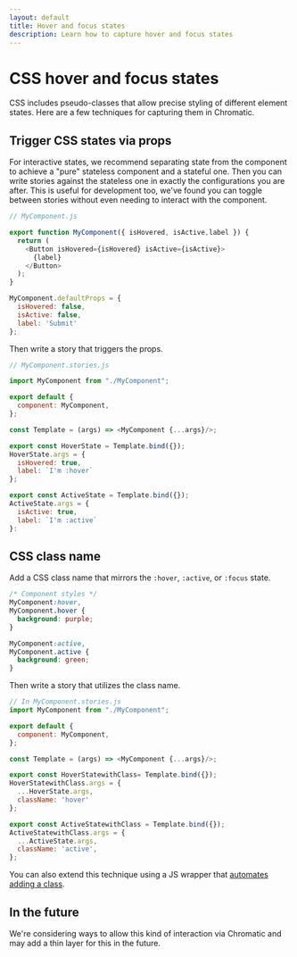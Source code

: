```yaml
---
layout: default
title: Hover and focus states
description: Learn how to capture hover and focus states
---
```


# CSS hover and focus states

CSS includes pseudo-classes that allow precise styling of different element states. Here are a few techniques for capturing them in Chromatic.

## Trigger CSS states via props

For interactive states, we recommend separating state from the component to achieve a "pure" stateless component and a stateful one. Then you can write stories against the stateless one in exactly the configurations you are after. This is useful for development too, we've found you can toggle between stories without even needing to interact with the component.

```js
// MyComponent.js

export function MyComponent({ isHovered, isActive,label }) {
  return (
    <Button isHovered={isHovered} isActive={isActive}>
      {label}
    </Button>
  );
}

MyComponent.defaultProps = {
  isHovered: false,
  isActive: false,
  label: 'Submit'
};
```

Then write a story that triggers the props.

```js
// MyComponent.stories.js

import MyComponent from "./MyComponent";

export default {
  component: MyComponent,
};

const Template = (args) => <MyComponent {...args}/>;

export const HoverState = Template.bind({});
HoverState.args = {
  isHovered: true,
  label: `I'm :hover`
};

export const ActiveState = Template.bind({});
ActiveState.args = {
  isActive: true,
  label: `I'm :active`
}:
```

## CSS class name

Add a CSS class name that mirrors the `:hover`, `:active`, or `:focus` state.

```css
/* Component styles */
MyComponent:hover,
MyComponent.hover {
  background: purple;
}

MyComponent:active,
MyComponent.active {
  background: green;
}
```

Then write a story that utilizes the class name.

```js
// In MyComponent.stories.js
import MyComponent from "./MyComponent";

export default {
  component: MyComponent,
};

const Template = (args) => <MyComponent {...args}/>;

export const HoverStatewithClass= Template.bind({});
HoverStatewithClass.args = {
  ...HoverState.args,
  className: 'hover'
};

export const ActiveStatewithClass = Template.bind({});
ActiveStatewithClass.args = {
  ...ActiveState.args,
  className: 'active',
};

```

You can also extend this technique using a JS wrapper that [automates adding a class](https://github.com/Workday/canvas-kit/pull/377/files).

## In the future

We're considering ways to allow this kind of interaction via Chromatic and may add a thin layer for this in the future.
